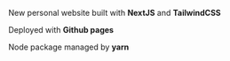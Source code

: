 New personal website built with **NextJS** and **TailwindCSS**

Deployed with **Github pages**

Node package managed by **yarn**
